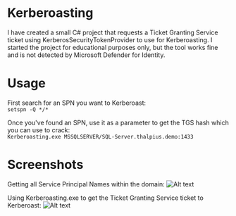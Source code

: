 # Kerberoasting

I have created a small C# project that requests a Ticket Granting Service ticket using KerberosSecurityTokenProvider to use for Kerberoasting. I started the project for educational purposes only, but the tool works fine and is not detected by Microsoft Defender for Identity.

# Usage

First search for an SPN you want to Kerberoast:  
```setspn -Q */*```

Once you've found an SPN, use it as a parameter to get the TGS hash which you can use to crack:  
```Kerberoasting.exe MSSQLSERVER/SQL-Server.thalpius.demo:1433```

# Screenshots

Getting all Service Principal Names within the domain:
![Alt text](/Screenshots/Kerberoasting_01.jpg?raw=true "Get SPNs")

Using Kerberoasting.exe to get the Ticket Granting Service ticket to Kerberoast:
![Alt text](/Screenshots/Kerberoasting_02.jpg?raw=true "Get TGS")
